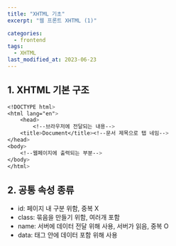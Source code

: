 ```yaml
---
title: "XHTML 기초"
excerpt: "웹 프론트 XHTML (1)"

categories:
  - frontend
tags:
  - XHTML
last_modified_at: 2023-06-23
---
```


## **1. XHTML 기본 구조** ##
```css
<!DOCTYPE html>
<html lang="en">
    <head>
        <!--브라우저에 전달되는 내용-->
    <title>Document</title><!--문서 제목으로 탭 네임-->
</head>
<body>
    <!--웹페이지에 출력되는 부분-->
</body>
</html>
```

## **2. 공통 속성 종류** ##

- id: 페이지 내 구분 위함, 중복 X
- class: 묶음을 만들기 위함, 여러개 포함
- name: 서버에 데이터 전달 위해 사용, 서버가 읽음, 중복 O
- data: 태그 안에 데이터 포함 위해 사용

